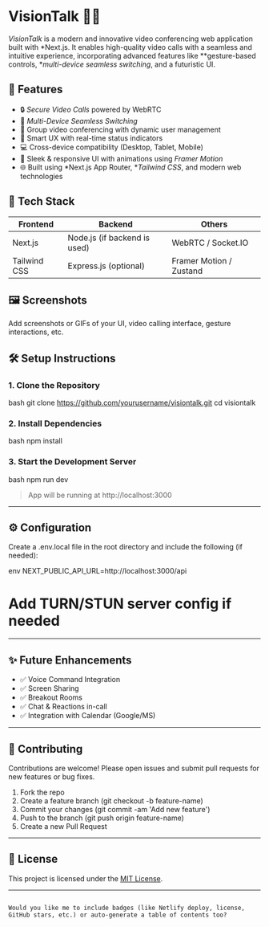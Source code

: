 # VisionTalk 🎥✨

*VisionTalk* is a modern and innovative video conferencing web application built with *Next.js. It enables high-quality video calls with a seamless and intuitive experience, incorporating advanced features like **gesture-based controls, **multi-device seamless switching*, and a futuristic UI.

## 🚀 Features

- 🔒 *Secure Video Calls* powered by WebRTC
- 🔁 *Multi-Device Seamless Switching*
- 👥 Group video conferencing with dynamic user management
- 🧠 Smart UX with real-time status indicators
- 💻 Cross-device compatibility (Desktop, Tablet, Mobile)
- 🎨 Sleek & responsive UI with animations using *Framer Motion*
- 🌐 Built using *Next.js App Router, **Tailwind CSS*, and modern web technologies

## 🧩 Tech Stack

| Frontend      | Backend       | Others                  |
|---------------|----------------|--------------------------|
| Next.js       | Node.js (if backend is used) | WebRTC / Socket.IO         |
| Tailwind CSS  | Express.js (optional)       | Framer Motion / Zustand   |


## 🖼 Screenshots

Add screenshots or GIFs of your UI, video calling interface, gesture interactions, etc.

## 🛠 Setup Instructions

### 1. Clone the Repository

bash
git clone https://github.com/yourusername/visiontalk.git
cd visiontalk


### 2. Install Dependencies

bash
npm install


### 3. Start the Development Server

bash
npm run dev


> App will be running at http://localhost:3000

---

## ⚙ Configuration

Create a .env.local file in the root directory and include the following (if needed):

env
NEXT_PUBLIC_API_URL=http://localhost:3000/api
# Add TURN/STUN server config if needed


---

## ✨ Future Enhancements

- ✅ Voice Command Integration
- ✅ Screen Sharing
- ✅ Breakout Rooms
- ✅ Chat & Reactions in-call
- ✅ Integration with Calendar (Google/MS)

---

## 🤝 Contributing

Contributions are welcome! Please open issues and submit pull requests for new features or bug fixes.

1. Fork the repo
2. Create a feature branch (git checkout -b feature-name)
3. Commit your changes (git commit -am 'Add new feature')
4. Push to the branch (git push origin feature-name)
5. Create a new Pull Request

---

## 📄 License

This project is licensed under the [MIT License](LICENSE).

---

```

Would you like me to include badges (like Netlify deploy, license, GitHub stars, etc.) or auto-generate a table of contents too?
